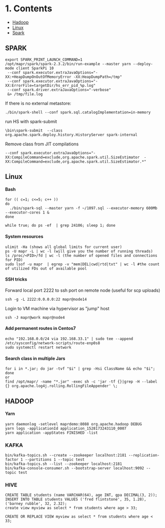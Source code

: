 # 1. Contents
 - [Hadoop](#hadoop) 
 - [Linux](#linux) 
 - [Spark](#spark)

## SPARK

```
export SPARK_PRINT_LAUNCH_COMMAND=1
/opt/mapr/spark/spark-2.3.2/bin/run-example --master yarn --deploy-mode client SparkPi 10
 --conf spark.executor.extraJavaOptions="-XX:+HeapDumpOnOutOfMemoryError -XX:HeapDumpPath=/tmp"
 --conf spark.executor.extraJavaOptions="-XX:ErrorFile=targetDir/hs_err_pid_%p.log"
 --conf spark.driver.extraJavaOptions="-verbose"
 &> /tmp/file.log
```

If there is no external metastore:

`./bin/spark-shell --conf spark.sql.catalogImplementation=in-memory`

run HS with spark-submit

`\bin\spark-submit  --class org.apache.spark.deploy.history.HistoryServer spark-internal`

Remove class from JIT compilations

`--conf
spark.executor.extraJavaOptions="-XX:CompileCommand=exclude,org.apache.spark.util.SizeEstimator  -XX:CompileCommand=exclude,org.apache.spark.util.SizeEstimator.*"
`


## Linux 

#### Bash

```
for (( c=1; c<=5; c++ ))
do
  ./bin/spark-sql --master yarn -f ~/1097.sql --executor-memory 600Mb --executor-cores 1 &
done

while true; do ps -ef  | grep 24106; sleep 1; done
```

#### System resources

```
ulimit -Ha (shows all global limits for current user)
ps -U mapr -L | wc -l (will give you the number of running threads)
ls /proc/<PID>/fd | wc -l (the number of opened files and connections for PID)
sudo lsof -u mapr  | egrep -v "mem|DEL|cwd|rtd|txt" | wc -l #the count of utilized FDs out of available pool
```

#### SSH tricks

Forward local port 2222 to ssh port on remote node (useful for scp uploads)
```
ssh -g -L 2222:0.0.0.0:22 mapr@node14
```
Login to VM machine via hypervisor as "jump" host
```
ssh -J mapr@work mapr@node4
```

#### Add permanent routes in Centos7
```
echo "192.168.0.0/24 via 192.168.33.1" | sudo tee --append /etc/sysconfig/network-scripts/route-enp0s8
sudo systemctl restart network
```

#### Search class in multiple Jars

```
for i in *.jar; do jar -tvf "$i" | grep -Hsi ClassName && echo "$i"; done
or
find /opt/mapr/ -name "*.jar" -exec sh -c 'jar -tf {}|grep -H --label {} org.apache.log4j.rolling.RollingFileAppender' \;
```

## HADOOP

#### Yarn

```
yarn daemonlog -setlevel maprdemo:8088 org.apache.hadoop DEBUG
yarn logs -applicationId application_1528173243110_0007
yarn application -appStates FINISHED -list
```

### KAFKA

```
bin/kafka-topics.sh --create --zookeeper localhost:2181 --replication-factor 1 --partitions 1 --topic test
bin/kafka-topics.sh --list --zookeeper localhost:2181
bin/kafka-console-consumer.sh --bootstrap-server localhost:9092 --topic test
```

### HIVE

```
CREATE TABLE students (name VARCHAR(64), age INT, gpa DECIMAL(3, 2));
INSERT INTO TABLE students VALUES ('fred flintstone', 35, 1.28), ('barney rubble', 32, 2.32);
create view myview as select * from students where age > 33;

CREATE OR REPLACE VIEW myview as select * from students where age < 33;
```
